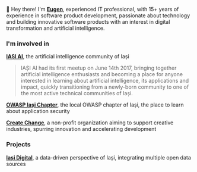 :wave: Hey there! I'm **[Eugen](https://eugenbusoiu.com)**, experienced IT professional, with 15+ years of experience in software product development, passionate about technology and building innovative software products with an interest in digital transformation and artificial intelligence.

### I'm involved in

**[IAȘI AI](https://iasi.ai)**, the artificial intelligence community of Iași

> IAȘI AI had its first meetup on June 14th 2017, bringing together artificial intelligence enthusiasts and becoming a place for anyone interested in learning about artificial intelligence, its applications and impact, quickly transitioning from a newly-born community to one of the most active technical communities of Iași.

**[OWASP Iași Chapter](https://owasp.org/www-chapter-iasi/)**, the local OWASP chapter of Iași, the place to learn about application security

**[Create Change](https://createchange.ro)**, a non-profit organization aiming to support creative industries, spurring innovation and accelerating development

### Projects

**[Iași Digital](https://iasi.digital)**, a data-driven perspective of Iași, integrating multiple open data sources